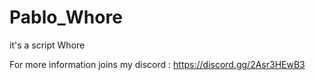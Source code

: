 # Pablo_Whore
it's a script Whore

For more information joins my discord : https://discord.gg/2Asr3HEwB3
